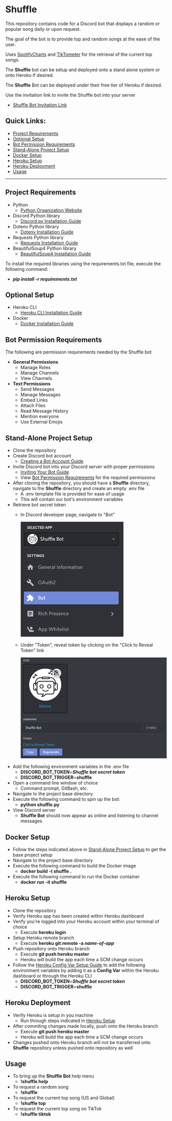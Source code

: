 # Shuffle
This repository contains code for a Discord bot that displays a random or popular song daily or upon request.

The goal of the bot is to provide top and random songs at the ease of the user.

Uses [SpotifyCharts](https://spotifycharts.com/regional) and [TikTometer](https://tiktometer.com/) for the retrieval of the current top songs.

The **Shuffle** bot can be setup and deployed onto a stand alone system or onto Heroku if desired.

The **Shuffle** Bot can be deployed under their free tier of Heroku if desired.

Use the invitation link to invite the Shuffle bot into your server
  - [Shuffle Bot Invitation Link](https://discord.com/api/oauth2/authorize?client_id=745448751287631996&permissions=268954640&scope=bot)

## Quick Links:
- [Project Requirements](#project-requirements)
- [Optional Setup](#optional-setup)
- [Bot Permission Requirements](#bot-permission-requirements)
- [Stand-Alone Project Setup](#stand-alone-project-setup)
- [Docker Setup](#docker-setup)
- [Heroku Setup](#heroku-setup)
- [Heroku Deployment](#heroku-deployment)
- [Usage](#usage)

----------------------------------

## Project Requirements
- Python
  - [Python Organization Website](https://www.python.org/)
- Discord Python library
  - [Discord.py Installation Guide](https://discordpy.readthedocs.io/en/latest/intro.html)
- Dotenv Python library
  - [Dotenv Installation Guide](https://pypi.org/project/python-dotenv/)
- Requests Python library
  - [Requests Installation Guide](https://pypi.org/project/requests/)
- BeautifulSoup4 Python library
  - [BeautifulSoup4 Installation Guide](https://pypi.org/project/beautifulsoup4/)

To install the required libraries using the requirements.txt file, execute the following command:
- ***pip install -r requirements.txt***

## Optional Setup
- Heroku CLI
  - [Heroku CLI Installation Guide](https://devcenter.heroku.com/articles/heroku-cli)
- Docker
  - [Docker Installation Guide](https://docs.docker.com/get-docker/)

## Bot Permission Requirements
The following are permission requirements needed by the Shuffle bot
 - **General Permissions**
   - Manage Roles
   - Manage Channels
   - View Channels
 - **Text Permissions**
   - Send Messages
   - Manage Messages
   - Embed Links
   - Attach Files
   - Read Message History
   - Mention everyone
   - Use External Emojis

## Stand-Alone Project Setup
- Clone the repository
- Create Discord bot account
  - [Creating a Bot Account Guide](https://discordpy.readthedocs.io/en/latest/discord.html#)
- Invite Discord bot into your Discord server with proper permissions
  - [Inviting Your Bot Guide](https://discordpy.readthedocs.io/en/latest/discord.html#inviting-your-bot)
  - View [Bot Permission Requirements](#bot-permission-requirements) for the required permissions  
- After cloning the repository, you should have a **Shuffle** directory, navigate to the **Shuffle** directory and create an empty .env file
  - A .env template file is provided for ease of usage
  - This will contain our bot's environment variables
- Retrieve bot secret token
  - In Discord developer page, navigate to "Bot"
  
    ![Discord Bot Selection](/images/bot-selection-snap.PNG)
  - Under "Token", reveal token by clicking on the "Click to Reveal Token" link

    ![Token Reveal](/images/token-reveal-snap.PNG)
- Add the following environment variables in the .env file
  - **DISCORD_BOT_TOKEN**=***Shuffle bot secret token***
  - **DISCORD_BOT_TRIGGER**=**shuffle**
- Open a command line window of choice
  - Command prompt, GitBash, etc.
- Navigate to the project base directory
- Execute the following command to spin up the bot:
  - **python shuffle.py**
- View Discord server
  - **Shuffle Bot** should now appear as online and listening to channel messages

## Docker Setup
- Follow the steps indicated above in [Stand-Alone Project Setup](stand-alone-project-setup) to get the base project setup
- Navigate to the project base directory
- Execute the following command to build the Docker image
  - **docker build -t shuffle .**
- Execute the following command to run the Docker container
  - **docker run -it shuffle**

## Heroku Setup
- Clone the repository
- Verify Heroku app has been created within Heroku dashboard
- Verify you're logged into your Heroku account within your terminal of choice
  - Execute **heroku login**
- Setup Heroku remote branch
  - Execute **heroku git:remote -a _name-of-app_**
- Push repository onto Heroku branch
  - Execute **git push heroku master**
  - Heroku will build the app each time a SCM change occurs
- Follow the [Heroku Config Var Setup Guide](https://devcenter.heroku.com/articles/config-vars) to add the following environment variables by adding it as a **Config Var** within the Heroku dashboard or through the Heroku CLI
  - **DISCORD_BOT_TOKEN**=***Shuffle bot secret token***
  - **DISCORD_BOT_TRIGGER**=**shuffle**

## Heroku Deployment
- Verify Heroku is setup in you machine
  - Run through steps indicated in [Heroku Setup](#heroku-setup)
- After commiting changes made locally, push onto the Heroku branch
  - Execute **git push heroku master**
  - Heroku will build the app each time a SCM change occurs
- Changes pushed onto Heroku branch will not be transferred onto **Shuffle** repository unless pushed onto repository as well

## Usage
- To bring up the **Shuffle Bot** help menu
  - **!shuffle help**
- To request a random song
  - **!shuffle**
- To request the current top song (US and Global)
  - **!shuffle top**
- To request the current top song on TikTok
  - **!shuffle tiktok**